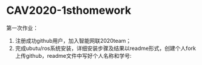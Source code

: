 # CAV2020-1sthomework
第一次作业：
1. 注册成功github用户，加入智能网联2020team；
2. 完成ubutu/ros系统安装，详细安装步骤及结果以readme形式，创建个人fork上传github，readme文件中写好个人名称和学号:
